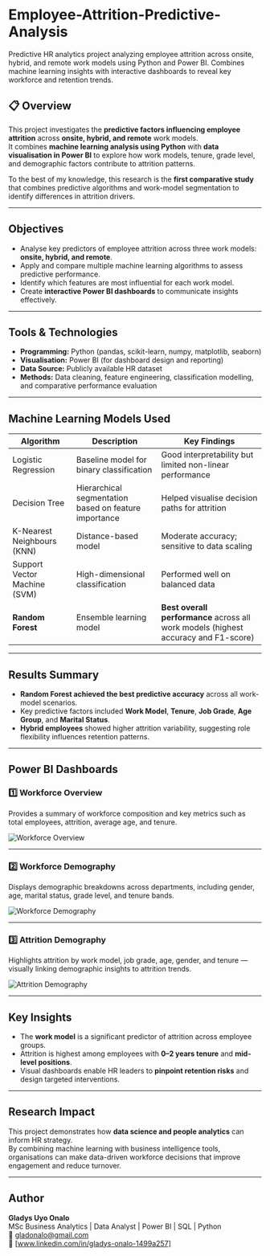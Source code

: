 # Employee-Attrition-Predictive-Analysis
Predictive HR analytics project analyzing employee attrition across onsite, hybrid, and remote work models using Python and Power BI. Combines machine learning insights with interactive dashboards to reveal key workforce and retention trends.
## 📋 Overview
This project investigates the **predictive factors influencing employee attrition** across **onsite, hybrid, and remote** work models.  
It combines **machine learning analysis using Python** with **data visualisation in Power BI** to explore how work models, tenure, grade level, and demographic factors contribute to attrition patterns.

To the best of my knowledge, this research is the **first comparative study** that combines predictive algorithms and work-model segmentation to identify differences in attrition drivers.

---

## Objectives
- Analyse key predictors of employee attrition across three work models: **onsite, hybrid, and remote**.  
- Apply and compare multiple machine learning algorithms to assess predictive performance.  
- Identify which features are most influential for each work model.  
- Create **interactive Power BI dashboards** to communicate insights effectively.

---

## Tools & Technologies
- **Programming:** Python (pandas, scikit-learn, numpy, matplotlib, seaborn)  
- **Visualisation:** Power BI (for dashboard design and reporting)  
- **Data Source:** Publicly available HR dataset  
- **Methods:** Data cleaning, feature engineering, classification modelling, and comparative performance evaluation  

---

## Machine Learning Models Used
| Algorithm | Description | Key Findings |
|------------|--------------|---------------|
| Logistic Regression | Baseline model for binary classification | Good interpretability but limited non-linear performance |
| Decision Tree | Hierarchical segmentation based on feature importance | Helped visualise decision paths for attrition |
| K-Nearest Neighbours (KNN) | Distance-based model | Moderate accuracy; sensitive to data scaling |
| Support Vector Machine (SVM) | High-dimensional classification | Performed well on balanced data |
| **Random Forest** | Ensemble learning model | **Best overall performance** across all work models (highest accuracy and F1-score) |

---

## Results Summary
- **Random Forest achieved the best predictive accuracy** across all work-model scenarios.  
- Key predictive factors included **Work Model**, **Tenure**, **Job Grade**, **Age Group**, and **Marital Status**.  
- **Hybrid employees** showed higher attrition variability, suggesting role flexibility influences retention patterns.  

---

## Power BI Dashboards

### 1️⃣ Workforce Overview  
Provides a summary of workforce composition and key metrics such as total employees, attrition, average age, and tenure.

![Workforce Overview](./HR_Dashboard_page-0001.jpg)

---

### 2️⃣ Workforce Demography  
Displays demographic breakdowns across departments, including gender, age, marital status, grade level, and tenure bands.

![Workforce Demography](./HR_Dashboard_page-0002.jpg)

---

### 3️⃣ Attrition Demography  
Highlights attrition by work model, job grade, age, gender, and tenure — visually linking demographic insights to attrition trends.

![Attrition Demography](./HR_Dashboard_page-0003.jpg)

---

## Key Insights
- The **work model** is a significant predictor of attrition across employee groups.  
- Attrition is highest among employees with **0–2 years tenure** and **mid-level positions**.  
- Visual dashboards enable HR leaders to **pinpoint retention risks** and design targeted interventions.  

---

## Research Impact
This project demonstrates how **data science and people analytics** can inform HR strategy.  
By combining machine learning with business intelligence tools, organisations can make data-driven workforce decisions that improve engagement and reduce turnover.

---

## Author
**Gladys Uyo Onalo**  
MSc Business Analytics | Data Analyst | Power BI | SQL | Python  
📧 gladonalo@gmail.com  
🔗 [www.linkedin.com/in/gladys-onalo-1499a257]
